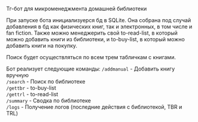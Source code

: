 Тг-бот для микроменеджмента домашней библиотеки

При запуске бота инициализуерся бд в SQLite. Она собрана под случай добавления в бд как физических книг, так и электронных, в том числе и fan fiction. Также можно менеджерить свой to-read-list, в который можно добавить книги из библиотеки, и to-buy-list, в который можно добавить книги на покупку. 

Поиск будет осуществляться по всем трем табличкам с книгами. 

Бот реализует следующие команды: 
`/addmanual` - Добавить книгу вручную  
`/search` - Поиск по библиотеке  
`/gettbr` - to-buy-list  
`/gettrl` - to-read-list  
`/summary` - Сводка по библиотеке  
`/logs` - Получение логов (последние действия с библиотекой, TBR и TRL)  

